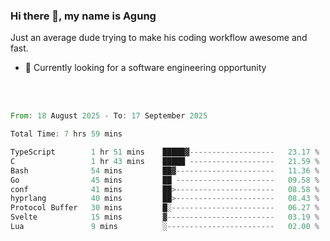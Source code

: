 ### Hi there 👋, my name is Agung
Just an average dude trying to make his coding workflow awesome and fast.

<!--
**agungfir98/agungfir98** is a ✨ _special_ ✨ repository because its `README.md` (this file) appears on your GitHub profile.
-->

- 🔭 Currently looking for a software engineering opportunity
<br/>
<br/>
<!--START_SECTION:waka-->

```rust
From: 18 August 2025 - To: 17 September 2025

Total Time: 7 hrs 59 mins

TypeScript        1 hr 51 mins    █████▓-------------------   23.17 %
C                 1 hr 43 mins    █████ -------------------   21.59 %
Bash              54 mins         ██▓----------------------   11.36 %
Go                45 mins         ██ ----------------------   09.58 %
conf              41 mins         ██>----------------------   08.58 %
hyprlang          40 mins         ██>----------------------   08.43 %
Protocol Buffer   30 mins         █░-----------------------   06.27 %
Svelte            15 mins         ▓------------------------   03.19 %
Lua               9 mins          ░------------------------   02.00 %
```

<!--END_SECTION:waka-->
